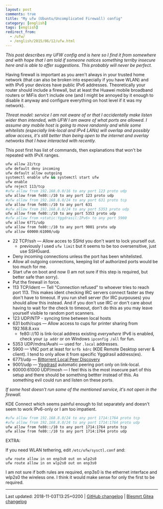 ```yaml
---
layout: post
comments: true
title: "My ufw (Ubuntu/Uncomplicated Firewall) config"
category: [english]
tags: [english]
redirect_from:
  - /ufw/
  - /english/2015/06/12/ufw.html
---
```


*This post describes my UFW config and is here so I find it from somewhere
 and with hope that I am told if someone notices something terriby insecure
 here and is able to offer suggestions. This probably will never be
 perfect.*

Having firewall is important as you aren't always in your trusted home
network (that can also be broken into especially if you have WLAN) and
with IPv6 your devices have public IPv6 addresses. Theoretically your
router should include a firewall, but at least the Huawei mobile broadband
routers or MiFis don't include one (and I might be annoyed by it enough
to disable it anyway and configure everything on host level if it was
my network).

*Threat model: service I am not aware of or that I accidentally make
 listen wider than intended, with UFW I am aware of what ports are
 allowed. I assume any mobile host is going to move randomly and while
 some whitelists (especially link-local and IPv4 LANs) will overlap and
 possibly allow access, it's still better than being open to the internet
 and overlay networks that I have interacted with recently.*

This post first has list of commands, then explanations that won't be
repeated with IPvX ranges.

```bash
ufw allow 22/tcp
ufw default deny incoming
ufw default allow outgoing
systemctl enable ufw && systemctl start ufw
ufw enable
ufw reject 113/tcp
#ufw allow from 192.168.0.0/16 to any port 123 proto udp
ufw allow from fe80::/10 to any port 123 proto udp
#ufw allow from 192.168.8.0/24 to any port 631 proto tcp
ufw allow from fe80::/10 to any port 631
#ufw allow from 192.168.8.0/24 to any port 5353 proto udp
ufw allow from fe80::/10 to any port 5353 proto udp
#ufw allow from <static:Yggdrasil:IPv6> to any port 5900
ufw allow 6771/udp
ufw allow from fe80::/10 to any port 9001 proto udp
ufw allow 60000:61000/udp
```

* 22 TCP/ssh — Allow acces to SSHd you don't want to lock yourself out.
    * previously I used `ufw limit` but it seems to be too oversensitive,
      just use SSHGuard.
* Deny incoming connections unless the port has been whitelisted.
* Allow all outgoing connections, keeping list of authorized ports would
  be too much for me.
* Start ufw on boot and now (I am not sure if this step is required, but
  better safe than sorry).
* Put the firewall in force.
* 113 TCP/ident — Tell "Connection refused" to whoever tries to reach port
  113. This makes ident checking IRC servers connect faster as they don't
  have to timeout. If you run shell server (for IRC purpouses) you should
  allow this instead. And if you don't use IRC or don't care about having
  to wait for the check to timeout, don't do this as you may leave
  yourself visible to random port scanners.
* 123 UDP/NTP - syncing time between local hosts
* 631 both/cups — Allow access to cups for printer sharing from 192.168.8.xxx
    * fe80:://10 is link-local address existing _everywhere_ IPv6 is enabled,
      check your `ip addr` or on Windows `ipconfig /all` for fun.
* 5353 UDP/mdns/Avahi — used for `.local` addresses.
* 5900 — VNC port at least for `krfb kdrc` (KDE Remote Desktop server & client).
  I tend to only allow it from specific Yggdrasil address(es).
* 6771/udp — [Bittorrent Local Peer Discovery](http://bittorrent.org/beps/bep_0014.html)
* 9001/udp — [Yggdrasil](https://yggdrasil-network.github.io/) automatic
  peering port only on link-local.
* 60000:61000 UDP/mosh — I feel this is the most insecure part of this
  setup and there should be something bettter instead of this. As
  something evil could run and listen on these ports.

*If some host doesn't run some of the mentioned service, it's not open in
the firewall.*

KDE Connect which seems painful enough to list separately and doesn't seem
to work IPv6-only or I am too impatient.


```bash
#ufw allow from 192.168.8.0/24 to any port 1714:1764 proto tcp
#ufw allow from 192.168.8.0/24 to any port 1714:1764 proto udp
ufw allow from fe80::/10 to any port 1714:1764 proto tcp
ufw allow from fe80::/10 to any port 1714:1764 proto udp
```

EXTRA:

If you need WLAN tethering, edit `/etc/ufw/sysctl.conf` and:

```
ufw route allow in on enp3s0 out on wlp2s0
ufw route allow in on wlp2s0 out on enp3s0
```

I am not sure if both rules are required, enp3s0 is the ethernet interface
and wlp2s0 the wireless one. I think it would make sense for only the first
to be required.

* * * * *

Last updated: 2018-11-03T13:25+0200 | [GitHub changelog](https://github.com/Mikaela/mikaela.github.io/commits/master/_posts/2015-06-12-ufw.md) |
[Blesmrt Gitea changelog](https://gitea.blesmrt.net/mikaela/mikaela-info/commits/branch/master/_posts/2015-06-12-ufw.md)
